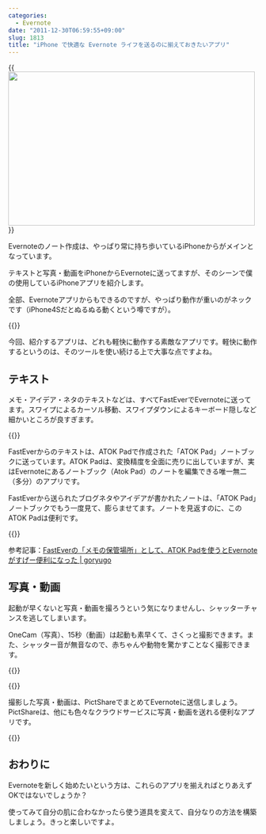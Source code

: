 ```yaml
---
categories:
  - Evernote
date: "2011-12-30T06:59:55+09:00"
slug: 1813
title: "iPhone で快適な Evernote ライフを送るのに揃えておきたいアプリ"
---
```


{{<img alt="" src="/images/2011/12/1813_1.png" width="498" height="311">}}

Evernoteのノート作成は、やっぱり常に持ち歩いているiPhoneからがメインとなっています。

テキストと写真・動画をiPhoneからEvernoteに送ってますが、そのシーンで僕の使用しているiPhoneアプリを紹介します。

全部、Evernoteアプリからもできるのですが、やっぱり動作が重いのがネックです（iPhone4Sだとぬるぬる動くという噂ですが）。

{{<app id="281796108" title="Evernote 4.1.7（無料）" src="http://a4.mzstatic.com/us/r1000/063/Purple/6c/01/60/mzl.vhgnkgke.100x100-75.jpg">}}

今回、紹介するアプリは、どれも軽快に動作する素敵なアプリです。軽快に動作するというのは、そのツールを使い続ける上で大事な点ですよね。

## テキスト

メモ・アイデア・ネタのテキストなどは、すべてFastEverでEvernoteに送ってます。スワイプによるカーソル移動、スワイプダウンによるキーボード隠しなど細かいところが良すぎます。

{{<app id="364580273" title="FastEver 1.9.3（￥170）" src="http://a1.mzstatic.com/us/r1000/093/Purple/d5/30/30/mzl.talqanak.100x100-75.png">}}

FastEverからのテキストは、ATOK Padで作成された「ATOK Pad」ノートブックに送っています。ATOK Padは、変換精度を全面に売りに出していますが、実はEvernoteにあるノートブック（Atok Pad）のノートを編集できる唯一無二（多分）のアプリです。

FastEverから送られたブログネタやアイデアが書かれたノートは、「ATOK Pad」ノートブックでもう一度見て、膨らませてます。ノートを見返すのに、このATOK Padは便利です。

{{<app id="390360999" title="ATOK Pad 3.2.0（￥1,200）" src="http://a1.mzstatic.com/us/r1000/111/Purple/cb/6b/92/mzl.mxfjpzat.100x100-75.jpg">}}

参考記事：[FastEverの「メモの保管場所」として、ATOK Padを使うとEvernoteがすげー便利になった | goryugo](http://goryugo.com/20110525/atokpadinbox/)

## 写真・動画

起動が早くないと写真・動画を撮ろうという気になりませんし、シャッターチャンスを逃してしまいます。

OneCam（写真）、15秒（動画）は起動も素早くて、さくっと撮影できます。また、シャッター音が無音なので、赤ちゃんや動物を驚かすことなく撮影できます。

{{<app id="422845617" title="OneCam 2.6.0（￥170）" src="http://a2.mzstatic.com/us/r1000/078/Purple/f2/41/ed/mzl.bysdzcfb.100x100-75.png">}}

{{<app id="442119269" title="15秒 - 動画カメラ 1.3.3（￥85）" src="http://a5.mzstatic.com/us/r1000/120/Purple/d4/72/20/mzl.dkjhionm.100x100-75.png">}}

撮影した写真・動画は、PictShareでまとめてEvernoteに送信しましょう。PictShareは、他にも色々なクラウドサービスに写真・動画を送れる便利なアプリです。

{{<app id="390945637" title="PictShare 2.6.2（￥250）" src="http://a1.mzstatic.com/us/r1000/088/Purple/c9/71/8d/mzl.mbjjlpfj.100x100-75.jpg">}}

## おわりに

Evernoteを新しく始めたいという方は、これらのアプリを揃えればとりあえずOKではないでしょうか？

使ってみて自分の肌に合わなかったら使う道具を変えて、自分なりの方法を構築しましょう。きっと楽しいですよ。
